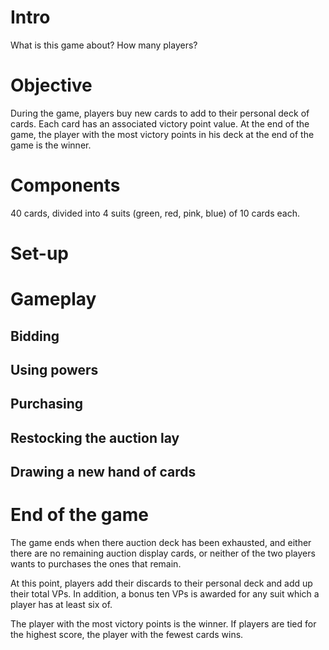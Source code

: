 # Intro

What is this game about? How many players?

# Objective

During the game, players buy new cards to add to their personal deck of cards. Each card has an associated victory point value. At the end of the game, the player with the most victory points in his deck at the end of the game is the winner. 

# Components

40 cards, divided into 4 suits (green, red, pink, blue) of 10 cards each.

# Set-up

# Gameplay
## Bidding
## Using powers
## Purchasing
## Restocking the auction lay
## Drawing a new hand of cards

# End of the game

The game ends when there auction deck has been exhausted, and either there are no remaining auction display cards, or neither of the two players wants to purchases the ones that remain.

At this point, players add their discards to their personal deck and add up their total VPs. In addition, a bonus ten VPs is awarded for any suit which a player has at least six of.

The player with the most victory points is the winner. If players are tied for the highest score, the player with the fewest cards wins.
